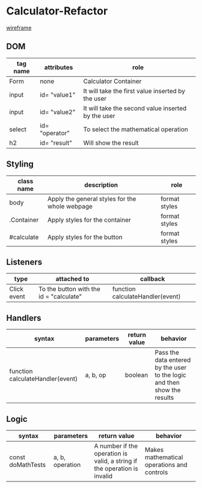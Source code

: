 # Calculator-Refactor

[wireframe](https://wireframe.cc/e9wTvJ)

## DOM

| tag name | attributes | role |
| --- | --- | --- |
|Form | none | Calculator Container|
|input | id= "value1" | It will take the first value inserted by the user|
|input | id= "value2"  | It will take the second value inserted by the user|
|select | id= "operator" | To select the mathematical operation|
|h2 | id= "result" | Will show the result|

## Styling

| class name | description | role |
| --- | --- | --- |
| body  | Apply the general styles for the whole webpage | format styles |
| .Container | Apply  styles for the container | format styles |
| #calculate | Apply  styles for the button| format styles |

## Listeners

| type | attached to | callback |
| --- | --- | --- |
|Click event | To the button with the id = "calculate"| function calculateHandler(event)|

## Handlers

| syntax | parameters | return value | behavior |
| --- | --- | --- | --- |
| function calculateHandler(event)| a, b, op | boolean | Pass the data entered by the user to the logic and then show the results|

## Logic

| syntax | parameters | return value | behavior |
| --- | --- | --- | --- |
|const doMathTests |  a, b, operation| A number if the operation is valid, a string if the operation is invalid| Makes mathematical operations and controls|

